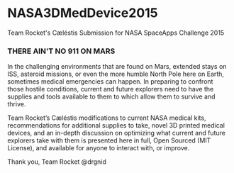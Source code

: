 # NASA3DMedDevice2015
Team Rocket's Cæléstis Submission for NASA SpaceApps Challenge 2015

### THERE AIN'T NO 911 ON MARS ###

In the challenging environments that are found on Mars, extended stays on ISS, asteroid missions, or even the more humble North Pole here on Earth, sometimes medical emergencies can happen. In preparing to confront those hostile conditions, current and future explorers need to have the supplies and tools available to them to which allow them to survive and thrive.

Team Rocket’s Cæléstis modifications to current NASA medical kits, recommendations for additional supplies to take, novel 3D printed medical devices, and an in-depth discussion on optimizing what current and future explorers take with them is presented here in full, Open Sourced (MIT License), and available for anyone to interact with, or improve.

Thank you,
Team Rocket
@drgnid

